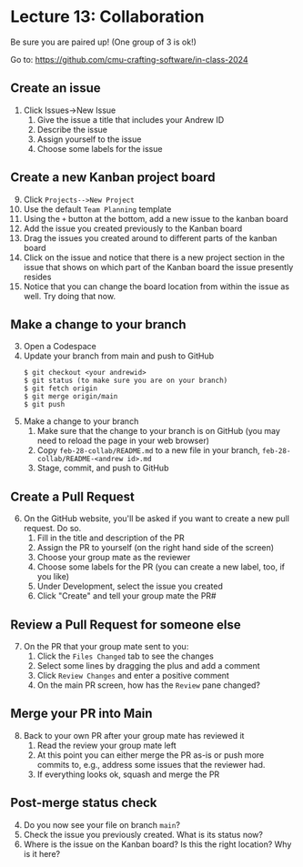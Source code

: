 # Lecture 13: Collaboration

Be sure you are paired up! (One group of 3 is ok!)

Go to: https://github.com/cmu-crafting-software/in-class-2024

## Create an issue

1. Click Issues->New Issue
   1. Give the issue a title that includes your Andrew ID
   2. Describe the issue
   3. Assign yourself to the issue
   4. Choose some labels for the issue

## Create a new Kanban project board

9. Click `Projects-->New Project`
10. Use the default `Team Planning` template
11. Using the `+` button at the bottom, add a new issue to the kanban board
13. Add the issue you created previously to the Kanban board
12. Drag the issues you created around to different parts of the kanban board
13. Click on the issue and notice that there is a new project section in the issue that shows on which part of the Kanban board the issue presently resides
14. Notice that you can change the board location from within the issue as well. Try doing that now.

## Make a change to your branch

3. Open a Codespace
4. Update your branch from main and push to GitHub
   ```
   $ git checkout <your andrewid>
   $ git status (to make sure you are on your branch)
   $ git fetch origin
   $ git merge origin/main
   $ git push
   ```
5. Make a change to your branch
   1. Make sure that the change to your branch is on GitHub (you may need to reload the page in your web browser)
   2. Copy `feb-28-collab/README.md` to a new file in your branch, `feb-28-collab/README-<andrew id>.md`
   3. Stage, commit, and push to GitHub

## Create a Pull Request

6. On the GitHub website, you'll be asked if you want to create a new pull request. Do so.
   1. Fill in the title and description of the PR
   2. Assign the PR to yourself (on the right hand side of the screen)
   3. Choose your group mate as the reviewer
   4. Choose some labels for the PR (you can create a new label, too, if you like)
   5. Under Development, select the issue you created
   6. Click "Create" and tell your group mate the PR#

## Review a Pull Request for someone else

7. On the PR that your group mate sent to you:
   1. Click the `Files Changed` tab to see the changes
   2. Select some lines by dragging the plus and add a comment
   3. Click `Review Changes` and enter a positive comment
   4. On the main PR screen, how has the `Review` pane changed?

## Merge your PR into Main

8. Back to your own PR after your group mate has reviewed it
   1. Read the review your group mate left
   2. At this point you can either merge the PR as-is or push more commits to, e.g., address some issues that the reviewer had.
   3. If everything looks ok, squash and merge the PR

## Post-merge status check

4. Do you now see your file on branch `main`?
5. Check the issue you previously created. What is its status now?
6. Where is the issue on the Kanban board? Is this the right location? Why is it here?



